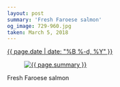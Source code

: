 ```yaml
---
layout: post
summary: 'Fresh Faroese salmon'
og_image: 729-960.jpg
taken: March 5, 2018
---
```


<div class="post">
 <time>
  <a href="/729">
   {{ page.date | date: "%B %-d, %Y" }}
  </a>
 </time>
 <a href="/729">
  <figure data-taken="3/5/2018">
   <img alt="{{ page.summary }}" sizes="(min-width: 700px) 50vw, calc(100vw - 2rem)" src="{{ site.assets_url }}/729-480.jpg" srcset="{{ site.assets_url }}/729-240.jpg 240w, {{ site.assets_url }}/729-480.jpg 480w, {{ site.assets_url }}/729-720.jpg 720w, {{ site.assets_url }}/729-960.jpg 960w"/>
  </figure>
 </a>
 <span>
  Fresh Faroese salmon
 </span>
</div>
